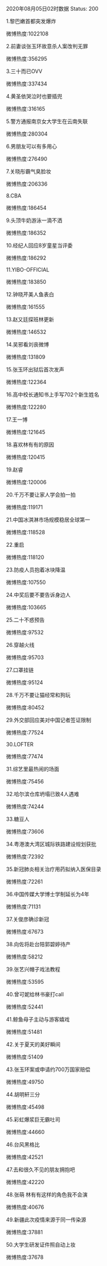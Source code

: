 2020年08月05日02时数据
Status: 200

1.黎巴嫩首都突发爆炸

微博热度:1022108

2.前妻谈张玉环故意杀人案改判无罪

微博热度:356295

3.三十而已OVV

微博热度:337434

4.黄圣依哭泣时也要插兜

微博热度:316165

5.警方通报南京女大学生在云南失联

微博热度:280304

6.男朋友可以有多用心

微博热度:276490

7.关晓彤霸气臭脸妆

微博热度:206336

8.CBA

微博热度:186454

9.头顶牛奶游泳一滴不洒

微博热度:186352

10.经纪人回应8岁童星当评委

微博热度:186292

11.YIBO-OFFICIAL

微博热度:183850

12.钟晓芹美人鱼表白

微博热度:161555

13.赵又廷探班林更新

微博热度:146532

14.吴邪看刘丧微博

微博热度:131809

15.张玉环出狱后首次发声

微博热度:122364

16.高中校长通知书上手写702个新生姓名

微博热度:122280

17.王一博

微博热度:121645

18.喜欢林有有的原因

微博热度:120415

19.赵睿

微博热度:120006

20.千万不要让家人学会拍一拍

微博热度:119171

21.中国冰淇淋市场规模稳居全球第一

微博热度:118528

22.重启

微博热度:118120

23.防疫人员抱着冰块降温

微博热度:107550

24.中奖后要不要告诉身边人

微博热度:103665

25.二十不惑预告

微博热度:97532

26.穿越火线

微博热度:95703

27.口罩挂链

微博热度:95124

28.千万不要让猫经常和狗玩

微博热度:80452

29.外交部回应美对中国记者签证限制

微博热度:77524

30.LOFTER

微博热度:77474

31.综艺里最热闹的场面

微博热度:75456

32.哈尔滨仓库坍塌已致4人遇难

微博热度:74244

33.糖豆人

微博热度:73606

34.粤港澳大湾区城际铁路建设规划获批

微博热度:72392

35.新冠肺炎相关治疗用药拟纳入医保目录

微博热度:72261

36.中国传媒大学博士学制延长为4年

微博热度:71131

37.关俊彦确诊新冠

微博热度:67673

38.向佐将赴台陪郭碧婷待产

微博热度:58212

39.张艺兴帽子戏法教程

微博热度:53595

40.曾可妮给林书豪打call

微博热度:52441

41.鲸鱼母子主动与游客嬉戏

微博热度:51481

42.关于夏天的美好瞬间

微博热度:51409

43.张玉环案或申请约700万国家赔偿

微博热度:49750

44.胡明轩三分

微博热度:45498

45.彩虹爆浆巨无霸吐司

微博热度:44660

46.台风黑格比

微博热度:42521

47.去和很久不见的朋友拥抱吧

微博热度:42220

48.张萌 林有有这样的角色我不会演

微博热度:40676

49.新疆此次疫情来源于同一传染源

微博热度:37881

50.大学生研发证件照自动上妆

微博热度:37678

